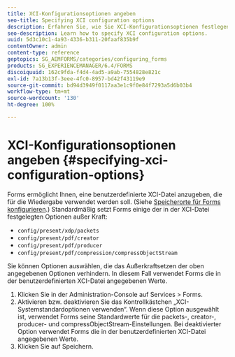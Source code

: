 ```yaml
---
title: XCI-Konfigurationsoptionen angeben
seo-title: Specifying XCI configuration options
description: Erfahren Sie, wie Sie XCI-Konfigurationsoptionen festlegen.
seo-description: Learn how to specify XCI configuration options.
uuid: 5d3c10c1-4a93-4336-b311-20faaf835b9f
contentOwner: admin
content-type: reference
geptopics: SG_AEMFORMS/categories/configuring_forms
products: SG_EXPERIENCEMANAGER/6.4/FORMS
discoiquuid: 162c9fda-f4d4-4ad5-a9ab-7554828e821c
exl-id: 7a13b13f-3eee-4fc0-8957-bd42f43119e9
source-git-commit: bd94d3949f0117aa3e1c9f0e84f7293a5d6b03b4
workflow-type: tm+mt
source-wordcount: '130'
ht-degree: 100%

---
```


# XCI-Konfigurationsoptionen angeben {#specifying-xci-configuration-options}

Forms ermöglicht Ihnen, eine benutzerdefinierte XCI-Datei anzugeben, die für die Wiedergabe verwendet werden soll. (Siehe [Speicherorte für Forms konfigurieren](/help/forms/using/admin-help/configuring-locations-forms.md#configuring-locations-for-forms).) Standardmäßig setzt Forms einige der in der XCI-Datei festgelegten Optionen außer Kraft:

* `config/present/xdp/packets`
* `config/present/pdf/creator`
* `config/present/pdf/producer`
* `config/present/pdf/compression/compressObjectStream`

Sie können Optionen auswählen, die das Außerkraftsetzen der oben angegebenen Optionen verhindern. In diesem Fall verwendet Forms die in der benutzerdefinierten XCI-Datei angegebenen Werte.

1. Klicken Sie in der Administration-Console auf Services > Forms.
1. Aktivieren bzw. deaktivieren Sie das Kontrollkästchen „XCI-Systemstandardoptionen verwenden“. Wenn diese Option ausgewählt ist, verwendet Forms seine Standardwerte für die packets-, creator-, producer- und compressObjectStream-Einstellungen. Bei deaktivierter Option verwendet Forms die in der benutzerdefinierten XCI-Datei angegebenen Werte.
1. Klicken Sie auf Speichern.
